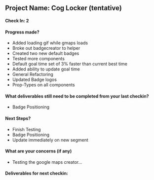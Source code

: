 ## Project Name: Cog Locker (tentative)

#### Check In: 2

#### Progress made?
- Added loading gif while gmaps loads
- Broke out badgecreator to helper
- Created two new default badges
- Tested more components
- Default goal time set of 3% faster than current best time
- Added ability to update goal time
- General Refactoring
- Updated Badge logos
- Prop-Types on all components


#### What deliverables still need to be completed from your last checkin?
- Badge Positioning

#### Next Steps?
 - Finish Testing
 - Badge Positioning
 - Update immediately on new segment

#### What are your concerns (if any)
 - Testing the google maps creator...
 
#### Deliverables for next checkin:
